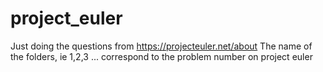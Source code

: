 # project_euler

Just doing the questions from https://projecteuler.net/about 
The name of the folders, ie 1,2,3 ... correspond to the problem number on project euler

